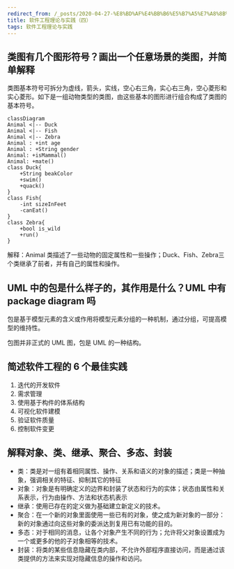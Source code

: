```yaml
---
redirect_from: /_posts/2020-04-27-%E8%BD%AF%E4%BB%B6%E5%B7%A5%E7%A8%8B%E7%90%86%E8%AE%BA%E4%B8%8E%E5%AE%9E%E8%B7%B5-%E5%9B%9B/
title: 软件工程理论与实践（四）
tags: 软件工程理论与实践
---
```


## 类图有几个图形符号？画出一个任意场景的类图，并简单解释

类图基本符号可拆分为虚线，箭头，实线，空心右三角，实心右三角，空心菱形和实心菱形。如下是一组动物类型的类图，由这些基本的图形进行组合构成了类图的基本符号。

```mermaid
classDiagram
Animal <|-- Duck
Animal <|-- Fish
Animal <|-- Zebra
Animal : +int age
Animal : +String gender
Animal: +isMammal()
Animal: +mate()
class Duck{
    +String beakColor
    +swim()
    +quack()
}
class Fish{
    -int sizeInFeet
    -canEat()
}
class Zebra{
    +bool is_wild
    +run()
}
```

解释：Animal 类描述了一些动物的固定属性和一些操作；Duck、Fish、Zebra三个类继承了前者，并有自己的属性和操作。

## UML 中的包是什么样子的，其作用是什么？UML 中有 package diagram 吗

包是基于模型元素的含义或作用将模型元素分组的一种机制，通过分组，可提高模型的维持性。

包图并非正式的 UML 图，包是 UML 的一种结构。

## 简述软件工程的 6 个最佳实践

1. 迭代的开发软件
2. 需求管理
3. 使用基于构件的体系结构
4. 可视化软件建模
5. 验证软件质量
6. 控制软件变更

## 解释对象、类、继承、聚合、多态、封装

- 类：类是对一组有着相同属性、操作、关系和语义的对象的描述；类是一种抽象，强调相关的特征、抑制其它的特征
- 对象：对象是有明确定义的边界和封装了状态和行为的实体；状态由属性和关系表示，行为由操作、方法和状态机表示
- 继承：使用已存在的定义做为基础建立新定义的技术。
- 聚合：在一个新的对象里面使用一些已有的对象，使之成为新对象的一部分：新的对象通过向这些对象的委派达到复用已有功能的目的。
- 多态：对于相同的消息，让各个对象产生不同的行为；允许将父对象设置成为一个或更多的他的子对象相等的技术。
- 封装：将类的某些信息隐藏在类内部，不允许外部程序直接访问，而是通过该类提供的方法来实现对隐藏信息的操作和访问。
